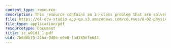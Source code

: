 ```yaml
---
content_type: resource
description: This resource contains an in-class problem that are solved in groups.
file: https://ol-ocw-studio-app-qa.s3.amazonaws.com/courses/8-02-physics-ii-electricity-and-magnetism-spring-2007/7b6d8b75216a048ee0e8fad385efe643_ic_w01d1_1.pdf
file_type: application/pdf
resourcetype: Document
title: ic_w01d1_1.pdf
uid: 7b6d8b75-216a-048e-e0e8-fad385efe643
---
```

